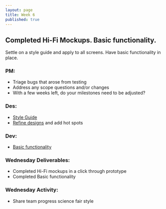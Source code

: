 ```yaml
---
layout: page
title: Week 6
published: true
---
```



## Completed Hi-Fi Mockups. Basic functionality.

Settle on a style guide and apply to all screens. Have basic functionality in place.

### PM:
*   Triage bugs that arose from testing
*   Address any scope questions and/or changes
  * With a few weeks left, do your milestones need to be adjusted?


### Des:
*   [Style Guide](style-guide.md)
*   [Refine designs](refine-design.md) and add hot spots


### Dev:
*   [Basic functionality](basic-functionality.md)


### Wednesday Deliverables:
  * Completed Hi-Fi mockups in a click through prototype
  * Completed Basic functionality 


### Wednesday Activity:
  * Share team progress science fair style
